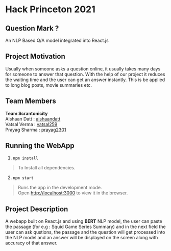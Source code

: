 # Hack Princeton 2021
## Question Mark ?
An NLP Based Q/A model integrated into React.js

## Project Motivation
Usually when someone asks a question online, it usually takes many days for someone to answer that question. With the help of our project it reduces the waiting time and the user can get an answer instantly. This is be applied to long blog posts, movie summaries etc.


## Team Members

**Team Scrantonicity**<br/>
Aishaan Datt : [aishaandatt](https://github.com/aishaandatt)<br/>
Vatsal Verma : [vatsal259](https://github.com/vatsal259)<br/>
Prayag Sharma : [prayag2301](https://github.com/prayag2301)<br/>

## Running the WebApp

1. ```npm install```
>To Install all dependencies.
2. `npm start`
>Runs the app in the development mode.\
Open [http://localhost:3000](http://localhost:3000) to view it in the browser.

## Project Description

A webapp built on React.js and using **BERT** NLP model, the user can paste the passage (for e.g : Squid Game Series Summary) and in the next field the user can ask qustions, the passage and the question will get processed into the NLP model and an answer will be displayed on the screen along with accuracy of that answer.

